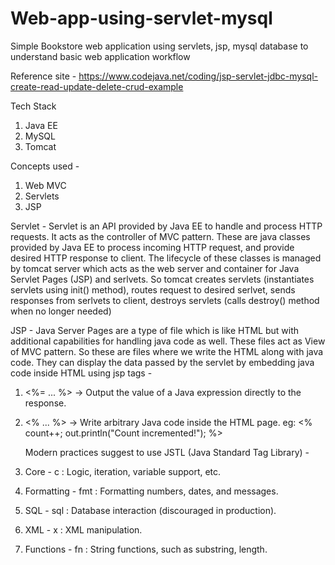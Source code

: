 # Web-app-using-servlet-mysql
Simple Bookstore web application using servlets, jsp, mysql database to understand basic web application workflow

Reference site - https://www.codejava.net/coding/jsp-servlet-jdbc-mysql-create-read-update-delete-crud-example

Tech Stack
1. Java EE
2. MySQL
3. Tomcat
   

Concepts used - 
1. Web MVC
2. Servlets
3. JSP

Servlet - Servlet is an API provided by Java EE to handle and process HTTP requests. It acts as the controller of MVC pattern. These are java classes provided by Java EE to process incoming HTTP request, and provide desired HTTP response to client. The lifecycle of these classes is managed by tomcat server which acts as the web server and container for Java Servlet Pages (JSP) and serlvets. So tomcat creates servlets (instantiates servlets using init() method), routes request to desired serlvet, sends responses from serlvets to client, destroys servlets (calls destroy() method when no longer needed)

JSP - Java Server Pages are a type of file which is like HTML but with additional capabilities for handling java code as well. These files act as View of MVC pattern. So these are files where we write the HTML along with java code. They can display the data passed by the servlet by embedding java code inside HTML using jsp tags - 
1. <%= ... %> -> Output the value of a Java expression directly to the response.
2. <% ... %> -> Write arbitrary Java code inside the HTML page. eg: <% count++; out.println("Count incremented!"); %>

   Modern practices suggest to use JSTL (Java Standard Tag Library) -
1. Core	- c :	Logic, iteration, variable support, etc.
2. Formatting	- fmt :	Formatting numbers, dates, and messages.
3. SQL - sql : Database interaction (discouraged in production).
4. XML - x	: XML manipulation.
5. Functions - fn :	String functions, such as substring, length.
